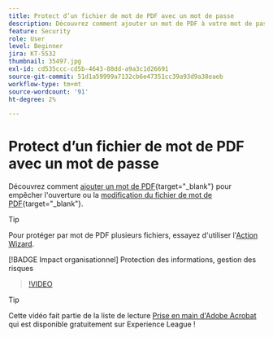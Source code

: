 ```yaml
---
title: Protect d’un fichier de mot de PDF avec un mot de passe
description: Découvrez comment ajouter un mot de PDF à votre mot de passe pour empêcher l’ouverture ou la modification du fichier
feature: Security
role: User
level: Beginner
jira: KT-5532
thumbnail: 35497.jpg
exl-id: cd535ccc-cd5b-4643-88dd-a9a3c1d26691
source-git-commit: 51d1a59999a7132cb6e47351cc39a93d9a38eaeb
workflow-type: tm+mt
source-wordcount: '91'
ht-degree: 2%

---
```


# Protect d’un fichier de mot de PDF avec un mot de passe

Découvrez comment [ajouter un mot de PDF](https://www.adobe.com/fr/acrobat/online/password-protect-pdf.html){target="_blank"} pour empêcher l&#39;ouverture ou la [modification du fichier de mot de PDF](https://www.adobe.com/fr/acrobat/online/pdf-editor.html){target="_blank"}.

>[!TIP]
>
>Pour protéger par mot de PDF plusieurs fichiers, essayez d&#39;utiliser l&#39;[Action Wizard](../advanced-tasks/action.md).

[!BADGE Impact organisationnel]
Protection des informations, gestion des risques

>[!VIDEO](https://video.tv.adobe.com/v/35497?quality=12&learn=on&hidetitle=true)

>[!TIP]
>
>Cette vidéo fait partie de la liste de lecture [Prise en main d&#39;Adobe Acrobat](https://experienceleague.adobe.com/fr/playlists/acrobat-get-started-business-users) qui est disponible gratuitement sur Experience League !